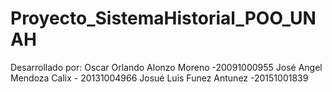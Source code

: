 # Proyecto_SistemaHistorial_POO_UNAH
Desarrollado por:
Oscar Orlando Alonzo Moreno -20091000955
José Angel Mendoza Calix - 20131004966
Josué Luis Funez Antunez -20151001839
